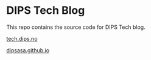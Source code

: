 DIPS Tech Blog 
=== 
This repo contains the source code for DIPS Tech blog.

[tech.dips.no](tech.dips.no) 

[dipsasa.github.io](dipsasa.github.io)